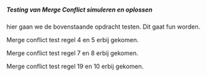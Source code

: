 ##### Testing van Merge Conflict simuleren en oplossen

hier gaan we de bovenstaande opdracht testen. Dit gaat fun worden.

Merge conflict test regel 4 en 5 erbij gekomen.

Merge conflict test regel 7 en 8 erbij gekomen.

Merge conflict test regel 19 en 10 erbij gekomen.